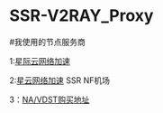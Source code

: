# SSR-V2RAY_Proxy
#我使用的节点服务商

1:[星际云网络加速](https://www.xjycloud.xyz)

2:[星云网络加速](https://www.xjycloud.pw) SSR NF机场

3：[NA/VDST购买地址](https://www.pqs.pw/aff.php?aff=230
)
